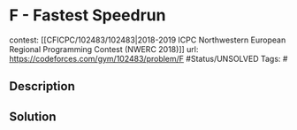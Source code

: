 # F - Fastest Speedrun

contest: [[CFICPC/102483/102483|2018-2019 ICPC Northwestern European Regional Programming Contest (NWERC 2018)]]
url: https://codeforces.com/gym/102483/problem/F
#Status/UNSOLVED
Tags: #

## Description

## Solution

